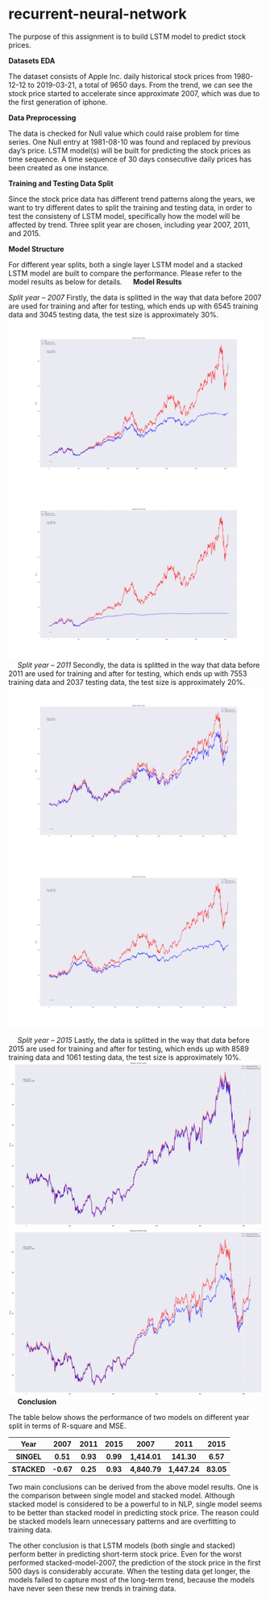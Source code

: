 # recurrent-neural-network
The purpose of this assignment is to build LSTM model to predict stock prices.

<b>Datasets EDA</b>

The dataset consists of Apple Inc. daily historical stock prices from 1980-12-12 to 2019-03-21, a total of 9650 days. From the trend, we can see the stock price started to accelerate since approximate 2007, which was due to the first generation of iphone.
 
<b>Data Preprocessing</b>

The data is checked for Null value which could raise problem for time series. One Null entry at 1981-08-10 was found and replaced by previous day’s price. LSTM model(s) will be built for predicting the stock prices as time sequence. A time sequence of 30 days consecutive daily prices has been created as one instance.

<b>Training and Testing Data Split</b>

Since the stock price data has different trend patterns along the years, we want to try different dates to split the training and testing data, in order to test the consisteny of LSTM model, specifically how the model will be affected by trend. 
Three split year are chosen, including year 2007, 2011, and 2015.

<b>Model Structure</b>

For different year splits, both a single layer LSTM model and a stacked LSTM model are built to compare the performance. Please refer to the model results as below for details.
 
<b>Model Results</b>

<i>Split year – 2007</i>
Firstly, the data is splitted in the way that data before 2007 are used for training and after for testing, which ends up with 6545 training data and 3045 testing data, the test size is approximately 30%.
<img src="./images/Simple_LSTM_model_2007.png"> 
<img src="./images/Stacked_LSTM_model_2007.png">
 
<i>Split year – 2011</i>
Secondly, the data is splitted in the way that data before 2011 are used for training and after for testing, which ends up with 7553 training data and 2037 testing data, the test size is approximately 20%.
<img src="./images/Simple_LSTM_model_2011.png"> 
<img src="./images/Stacked_LSTM_model_2011.png">

 
<i>Split year – 2015</i>
Lastly, the data is splitted in the way that data before 2015 are used for training and after for testing, which ends up with 8589 training data and 1061 testing data, the test size is approximately 10%.
<img src="./images/Simple_LSTM_model_2015.png"> 
<img src="./images/Stacked_LSTM_model_2015.png">
 
<b>Conclusion</b>

The table below shows the performance of two models on different year split in terms of R-square and MSE.
<table style="width:100%">
  <tr>
    <th>Year</th>
    <th>2007</th> 
    <th>2011</th>
    <th>2015</th>
    <th>2007</th> 
    <th>2011</th>
    <th>2015</th>
  </tr>
  <tr>
    <th>SINGEL</th>
    <th>0.51</th> 
    <th>0.93</th>
    <th>0.99</th>
    <th>1,414.01</th> 
    <th>141.30</th>
    <th>6.57</th>
  </tr>
  <tr>
    <th>STACKED</th>
    <th>-0.67</th> 
    <th>0.25</th>
    <th>0.93</th>
    <th>4,840.79</th> 
    <th>1,447.24</th>
    <th>83.05</th>
  </tr>
</table>

Two main conclusions can be derived from the above model results. One is the comparison between single model and stacked model. Although stacked model is considered to be a powerful to in NLP, single model seems to be better than stacked model in predicting stock price. The reason could be stacked models learn unnecessary patterns and are overfitting to training data. 

The other conclusion is that LSTM models (both single and stacked) perform better in predicting short-term stock price. Even for the worst performed stacked-model-2007, the prediction of the stock price in the first 500 days is considerably accurate. When the testing data get longer, the models failed to capture most of the long-term trend, because the models have never seen these new trends in training data.
